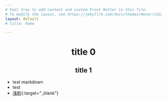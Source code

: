 ```yaml
---
# Feel free to add content and custom Front Matter to this file.
# To modify the layout, see https://jekyllrb.com/docs/themes/#overriding-theme-defaults
layout: default
# title: home

---
```

 
# <center>title 0</center>
## <center>title 1</center>
- test markdown  
- test  
- [浅析](/docs/m1){:target="_blank"}
